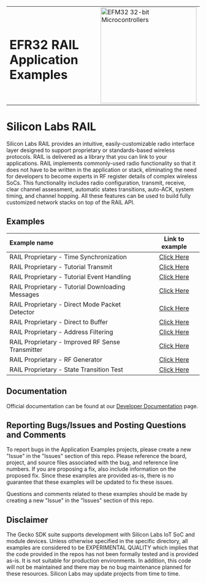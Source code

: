 <table border="0">
  <tr>
    <td align="left" valign="middle">
    <h1>EFR32 RAIL Application Examples</h1>
  </td>
  <td align="left" valign="middle">
    <a href="https://www.silabs.com/wireless/proprietary">
      <img src="http://pages.silabs.com/rs/634-SLU-379/images/WGX-transparent.png"  title="Silicon Labs Gecko and Wireless Gecko MCUs" alt="EFM32 32-bit Microcontrollers" width="250"/>
    </a>
  </td>
  </tr>
</table>

# Silicon Labs RAIL #

Silicon Labs RAIL provides an intuitive, easily-customizable radio interface layer designed to support proprietary or standards-based wireless protocols. RAIL is delivered as a library that you can link to your applications. RAIL implements commonly-used radio functionality so that it does not have to be written in the application or stack, eliminating the need for developers to become experts in RF register details of complex wireless SoCs. This functionality includes radio configuration, transmit, receive, clear channel assessment, automatic states transitions, auto-ACK, system timing, and channel hopping. All these features can be used to build fully customized network stacks on top of the RAIL API.

## Examples ##

| Example name                                     |                  Link to example                   |
|:-------------------------------------------------|:--------------------------------------------------:|
| RAIL Proprietary - Time Synchronization          |     [Click Here](./rail_time_synchronization)      |
| RAIL Proprietary - Tutorial Transmit             |       [Click Here](./rail_tutorial_transmit)       |
| RAIL Proprietary - Tutorial Event Handling       |    [Click Here](./rail_tutorial_event_handling)    |
| RAIL Proprietary - Tutorial Downloading Messages | [Click Here](./rail_tutorial_downloading_messages) |
| RAIL Proprietary - Direct Mode Packet Detector   |     [Click Here](./rail_direct_mode_detector)      |
| RAIL Proprietary - Direct to Buffer              |       [Click Here](./rail_direct_to_buffer)        |
| RAIL Proprietary - Address Filtering             |       [Click Here](./rail_address_filtering)       |
| RAIL Proprietary - Improved RF Sense Transmitter | [Click Here](./rail_improved_rfsense_transmitter)  |
| RAIL Proprietary - RF Generator                  |         [Click Here](./rail_rf_generator)          |
| RAIL Proprietary - State Transition Test         |     [Click Here](./rail_state_transition_test)     |

## Documentation ##

Official documentation can be found at our [Developer Documentation](https://docs.silabs.com/rail/latest/) page.

## Reporting Bugs/Issues and Posting Questions and Comments ##

To report bugs in the Application Examples projects, please create a new "Issue" in the "Issues" section of this repo. Please reference the board, project, and source files associated with the bug, and reference line numbers. If you are proposing a fix, also include information on the proposed fix. Since these examples are provided as-is, there is no guarantee that these examples will be updated to fix these issues.

Questions and comments related to these examples should be made by creating a new "Issue" in the "Issues" section of this repo.

## Disclaimer ##

The Gecko SDK suite supports development with Silicon Labs IoT SoC and module devices. Unless otherwise specified in the specific directory, all examples are considered to be EXPERIMENTAL QUALITY which implies that the code provided in the repos has not been formally tested and is provided as-is.  It is not suitable for production environments.  In addition, this code will not be maintained and there may be no bug maintenance planned for these resources. Silicon Labs may update projects from time to time.
